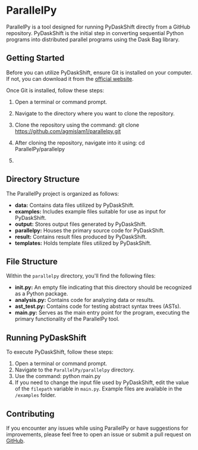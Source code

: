 # ParallelPy

ParallelPy is a tool designed for running PyDaskShift directly from a GitHub repository. PyDaskShift is the initial step in converting sequential Python programs into distributed parallel programs using the Dask Bag library.

## Getting Started

Before you can utilize PyDaskShift, ensure Git is installed on your computer. If not, you can download it from the [official website](https://git-scm.com/).

Once Git is installed, follow these steps:

1. Open a terminal or command prompt.
2. Navigate to the directory where you want to clone the repository.
3. Clone the repository using the command: git clone https://github.com/agmislam1/parallelpy.git
4. After cloning the repository, navigate into it using: cd ParallelPy/parallelpy

5. 
## Directory Structure

The ParallelPy project is organized as follows:

- **data:** Contains data files utilized by PyDaskShift.
- **examples:** Includes example files suitable for use as input for PyDaskShift.
- **output:** Stores output files generated by PyDaskShift.
- **parallelpy:** Houses the primary source code for PyDaskShift.
- **result:** Contains result files produced by PyDaskShift.
- **templates:** Holds template files utilized by PyDaskShift.

## File Structure

Within the `parallelpy` directory, you'll find the following files:

- **__init__.py:** An empty file indicating that this directory should be recognized as a Python package.
- **analysis.py:** Contains code for analyzing data or results.
- **ast_test.py:** Contains code for testing abstract syntax trees (ASTs).
- **main.py:** Serves as the main entry point for the program, executing the primary functionality of the ParallelPy tool.

## Running PyDaskShift

To execute PyDaskShift, follow these steps:

1. Open a terminal or command prompt.
2. Navigate to the `ParallelPy/parallelpy` directory.
3. Use the command: python main.py
4. If you need to change the input file used by PyDaskShift, edit the value of the `filepath` variable in `main.py`. Example files are available in the `/examples` folder.

## Contributing

If you encounter any issues while using ParallelPy or have suggestions for improvements, please feel free to open an issue or submit a pull request on [GitHub](https://github.com/agmislam1/parallelpy).


